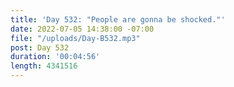 ```yaml
---
title: 'Day 532: "People are gonna be shocked."'
date: 2022-07-05 14:38:00 -07:00
file: "/uploads/Day-B532.mp3"
post: Day 532
duration: '00:04:56'
length: 4341516
---
```


